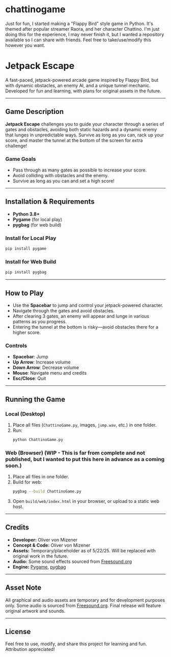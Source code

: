 # chattinogame
Just for fun, I started making a "Flappy Bird" style game in Python. It's themed after popular streamer Raora, and her character Chattino. I'm just doing this for the experience, I may never finish it, but I wanted a repository available so I can share with friends. Feel free to take/use/modify this however you want. 

# Jetpack Escape

A fast-paced, jetpack-powered arcade game inspired by Flappy Bird, but with dynamic obstacles, an enemy AI, and a unique tunnel mechanic. Developed for fun and learning, with plans for original assets in the future.

---

## Game Description

**Jetpack Escape** challenges you to guide your character through a series of gates and obstacles, avoiding both static hazards and a dynamic enemy that lunges in unpredictable ways. Survive as long as you can, rack up your score, and master the tunnel at the bottom of the screen for extra challenge!

### Game Goals
- Pass through as many gates as possible to increase your score.
- Avoid colliding with obstacles and the enemy.
- Survive as long as you can and set a high score!

---

## Installation & Requirements

- **Python 3.8+**
- **Pygame** (for local play)
- **pygbag** (for web build)

### Install for Local Play
```sh
pip install pygame
```

### Install for Web Build
```sh
pip install pygbag
```

---

## How to Play

- Use the **Spacebar** to jump and control your jetpack-powered character.
- Navigate through the gates and avoid obstacles.
- After clearing 3 gates, an enemy will appear and lunge in various patterns as you progress.
- Entering the tunnel at the bottom is risky—avoid obstacles there for a higher score.

### Controls
- **Spacebar**: Jump
- **Up Arrow**: Increase volume
- **Down Arrow**: Decrease volume
- **Mouse**: Navigate menu and credits
- **Esc/Close**: Quit

---

## Running the Game

### Local (Desktop)
1. Place all files (`ChattinoGame.py`, images, `jump.wav`, etc.) in one folder.
2. Run:
   ```sh
   python ChattinoGame.py
   ```

### Web (Browser) (WIP - This is far from complete and not published, but I wanted to put this here in advance as a coming soon.)
1. Place all files in one folder.
2. Build for web:
   ```sh
   pygbag --build ChattinoGame.py
   ```
3. Open `build/web/index.html` in your browser, or upload to a static web host.

---

## Credits
- **Developer:** Oliver von Mizener
- **Concept & Code:** Oliver von Mizener
- **Assets:** Temporary/placeholder as of 5/22/25. Will be replaced with original work in the future.
- **Audio:** Some sound effects sourced from [Freesound.org](https://freesound.org/)
- **Engine:** [Pygame](https://www.pygame.org/), [pygbag](https://pygbag.dev/)

---

## Asset Note
All graphical and audio assets are temporary and for development purposes only. Some audio is sourced from [Freesound.org](https://freesound.org/). Final release will feature original artwork and sounds.

---

## License
Feel free to use, modify, and share this project for learning and fun. Attribution appreciated!
